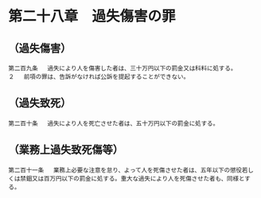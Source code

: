 # 第二十八章　過失傷害の罪

## （過失傷害）
```
第二百九条 　過失により人を傷害した者は、三十万円以下の罰金又は科料に処する。
２ 　前項の罪は、告訴がなければ公訴を提起することができない。
```
## （過失致死）
```
第二百十条 　過失により人を死亡させた者は、五十万円以下の罰金に処する。
```
## （業務上過失致死傷等）
```
第二百十一条 　業務上必要な注意を怠り、よって人を死傷させた者は、五年以下の懲役若しくは禁錮又は百万円以下の罰金に処する。重大な過失により人を死傷させた者も、同様とする。
```
